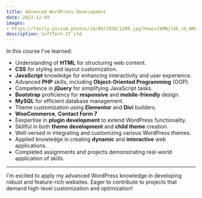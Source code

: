 ```yaml
---
title: Advanced WordPress Development
date: 2023-12-09
images:
- https://fastly.picsum.photos/id/60/1920/1200.jpg?hmac=fAMNjl4E_sG_WNUjdU39Kald5QAHQMh-_-TsIbbeDNI
description: SoftTech-IT Ltd
---
```


In this course I've learned:

- Understanding of **HTML** for structuring web content.
- **CSS** for styling and layout customization.
- **JavaScript** knowledge for enhancing interactivity and user experience.
- Advanced **PHP** skills, including **Object-Oriented Programming** (OOP).
- Competence in **jQuery** for simplifying JavaScript tasks.
- **Bootstrap** proficiency for **responsive** and **mobile-friendly** design.
- **MySQL** for efficient database management.
- Theme customization using **Elementor** and **Divi** builders.
- **WooCommerce**, **Contact Form 7**
- Eexpertise in **plugin development** to extend WordPress functionality.
- Skillful in both **theme development** and **child theme** creation.
- Well-versed in integrating and customizing various WordPress themes.
- Applied knowledge in creating **dynamic** and **interactive** web applications.
- Completed assignments and projects demonstrating real-world application of skills.

---

I'm excited to apply my advanced WordPress knowledge in developing robust and feature-rich websites. Eager to contribute to projects that demand high-level customization and optimization!
